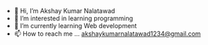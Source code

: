- 👋 Hi, I’m Akshay Kumar Nalatawad
- 👀 I’m interested in learning programming
- 🌱 I’m currently learning Web development
- 📫 How to reach me ... akshaykumarnalatawad1234@gmail.com

<!---
akshaykumarnalatawad1234/akshaykumarnalatawad1234 is a ✨ special ✨ repository because its `README.md` (this file) appears on your GitHub profile.
You can click the Preview link to take a look at your changes.
--->
